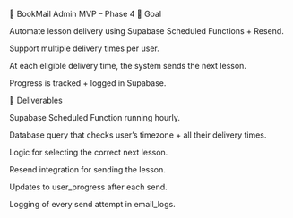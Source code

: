 📄 BookMail Admin MVP – Phase 4 
🎯 Goal

Automate lesson delivery using Supabase Scheduled Functions + Resend.

Support multiple delivery times per user.

At each eligible delivery time, the system sends the next lesson.

Progress is tracked + logged in Supabase.

🔑 Deliverables

Supabase Scheduled Function running hourly.

Database query that checks user’s timezone + all their delivery times.

Logic for selecting the correct next lesson.

Resend integration for sending the lesson.

Updates to user_progress after each send.

Logging of every send attempt in email_logs.